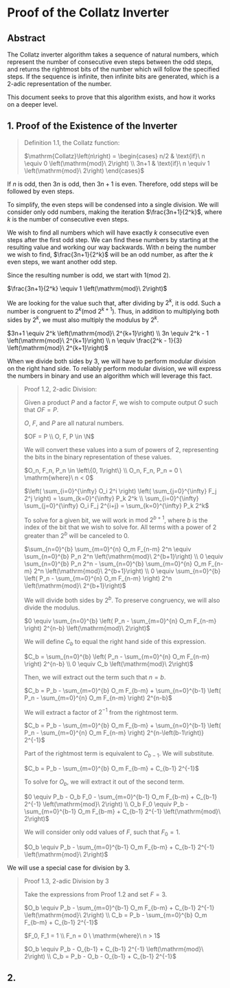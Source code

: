 # Proof of the Collatz Inverter

## Abstract

The Collatz inverter algorithm takes a sequence of natural numbers, which represent the number of consecutive even steps between the odd steps, and returns the rightmost bits of the number which will follow the specified steps. If the sequence is infinite, then infinite bits are generated, which is a 2-adic representation of the number.

This document seeks to prove that this algorithm exists, and how it works on a deeper level.

## 1. Proof of the Existence of the Inverter

> Definition 1.1, the Collatz function:
>
> $`\mathrm{Collatz}\left(n\right) = \begin{cases} n/2 & \text{if}\ n \equiv 0 \left(\mathrm{mod}\ 2\right) \\ 3n+1 & \text{if}\ n \equiv 1 \left(\mathrm{mod}\ 2\right) \end{cases}`$

If $`n`$ is odd, then $`3n`$ is odd, then $`3n+1`$ is even. Therefore, odd steps will be followed by even steps.

To simplify, the even steps will be condensed into a single division. We will consider only odd numbers, making the iteration $`\frac{3n+1}{2^k}`$, where $`k`$ is the number of consecutive even steps.

We wish to find all numbers which will have exactly $`k`$ consecutive even steps after the first odd step. We can find these numbers by starting at the resulting value and working our way backwards. With $`n`$ being the number we wish to find, $`\frac{3n+1}{2^k}`$ will be an odd number, as after the $`k`$ even steps, we want another odd step.

Since the resulting number is odd, we start with $`1 \left(\mathrm{mod}\ 2\right)`$.

$`\frac{3n+1}{2^k} \equiv 1 \left(\mathrm{mod}\ 2\right)`$

We are looking for the value such that, after dividing by $`2^k`$, it is odd. Such a number is congruent to $`2^k \left(\mathrm{mod}\ 2^{k+1}\right)`$. Thus, in addition to multiplying both sides by $`2^k`$, we must also multiply the modulus by $`2^k`$.

$`3n+1 \equiv 2^k \left(\mathrm{mod}\ 2^{k+1}\right) \\ 3n \equiv 2^k - 1 \left(\mathrm{mod}\ 2^{k+1}\right) \\ n \equiv \frac{2^k - 1}{3} \left(\mathrm{mod}\ 2^{k+1}\right)`$

When we divide both sides by 3, we will have to perform modular division on the right hand side. To reliably perform modular division, we will express the numbers in binary and use an algorithm which will leverage this fact.

> Proof 1.2, 2-adic Division:
>
> Given a product $`P`$ and a factor $`F`$, we wish to compute output $`O`$ such that $`OF = P`$.
>
> $`O`$, $`F`$, and $`P`$ are all natural numbers.
>
> $`OF = P \\ O, F, P \in \N`$
>
> We will convert these values into a sum of powers of 2, representing the bits in the binary representation of these values.
>
> $`O_n, F_n, P_n \in \left\{0, 1\right\} \\ O_n, F_n, P_n = 0 \ \mathrm{where}\ n < 0`$
>
> $`\left( \sum_{i=0}^{\infty} O_i 2^i \right) \left( \sum_{j=0}^{\infty} F_j 2^j \right) = \sum_{k=0}^{\infty} P_k 2^k \\ \sum_{i=0}^{\infty} \sum_{j=0}^{\infty} O_i F_j 2^{i+j} = \sum_{k=0}^{\infty} P_k 2^k`$
>
> To solve for a given bit, we will work in $`\mathrm{mod}\ 2^{b+1}`$, where $`b`$ is the index of the bit that we wish to solve for. All terms with a power of 2 greater than $`2^b`$ will be canceled to 0.
>
> $`\sum_{n=0}^{b} \sum_{m=0}^{n} O_m F_{n-m} 2^n \equiv \sum_{n=0}^{b} P_n 2^n \left(\mathrm{mod}\ 2^{b+1}\right) \\ 0 \equiv \sum_{n=0}^{b} P_n 2^n - \sum_{n=0}^{b} \sum_{m=0}^{n} O_m F_{n-m} 2^n \left(\mathrm{mod}\ 2^{b+1}\right) \\ 0 \equiv \sum_{n=0}^{b} \left( P_n - \sum_{m=0}^{n} O_m F_{n-m} \right) 2^n \left(\mathrm{mod}\ 2^{b+1}\right)`$
>
> We will divide both sides by $`2^b`$. To preserve congruency, we will also divide the modulus.
>
> $`0 \equiv \sum_{n=0}^{b} \left( P_n - \sum_{m=0}^{n} O_m F_{n-m} \right) 2^{n-b} \left(\mathrm{mod}\ 2\right)`$
>
> We will define $`C_b`$ to equal the right hand side of this expression.
>
> $`C_b = \sum_{n=0}^{b} \left( P_n - \sum_{m=0}^{n} O_m F_{n-m} \right) 2^{n-b} \\ 0 \equiv C_b \left(\mathrm{mod}\ 2\right)`$
>
> Then, we will extract out the term such that $`n = b`$.
>
> $`C_b = P_b - \sum_{m=0}^{b} O_m F_{b-m} + \sum_{n=0}^{b-1} \left( P_n - \sum_{m=0}^{n} O_m F_{n-m} \right) 2^{n-b}`$
>
> We will extract a factor of $`2^{-1}`$ from the rightmost term.
>
> $`C_b = P_b - \sum_{m=0}^{b} O_m F_{b-m} + \sum_{n=0}^{b-1} \left( P_n - \sum_{m=0}^{n} O_m F_{n-m} \right) 2^{n-\left(b-1\right)} 2^{-1}`$
>
> Part of the rightmost term is equivalent to $`C_{b-1}`$. We will substitute.
>
> $`C_b = P_b - \sum_{m=0}^{b} O_m F_{b-m} + C_{b-1} 2^{-1}`$
>
> To solve for $`O_b`$, we will extract it out of the second term.
>
> $`0 \equiv P_b - O_b F_0 - \sum_{m=0}^{b-1} O_m F_{b-m} + C_{b-1} 2^{-1} \left(\mathrm{mod}\ 2\right) \\ O_b F_0 \equiv P_b - \sum_{m=0}^{b-1} O_m F_{b-m} + C_{b-1} 2^{-1} \left(\mathrm{mod}\ 2\right)`$
>
> We will consider only odd values of $`F`$, such that $`F_0 = 1`$.
>
> $`O_b \equiv P_b - \sum_{m=0}^{b-1} O_m F_{b-m} + C_{b-1} 2^{-1} \left(\mathrm{mod}\ 2\right)`$

We will use a special case for division by 3.

> Proof 1.3, 2-adic Division by 3
>
> Take the expressions from Proof 1.2 and set $`F = 3`$.
>
> $`O_b \equiv P_b - \sum_{m=0}^{b-1} O_m F_{b-m} + C_{b-1} 2^{-1} \left(\mathrm{mod}\ 2\right) \\ C_b = P_b - \sum_{m=0}^{b} O_m F_{b-m} + C_{b-1} 2^{-1}`$
>
> $`F_0, F_1 = 1 \\ F_n = 0 \ \mathrm{where}\ n > 1`$
>
> $`O_b \equiv P_b - O_{b-1} + C_{b-1} 2^{-1} \left(\mathrm{mod}\ 2\right) \\ C_b = P_b - O_b - O_{b-1} + C_{b-1} 2^{-1}`$

## 2. 